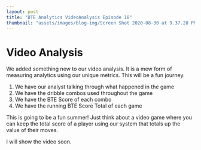 ```yaml
---
layout: post
title: "BTE Analytics VideoAnalysis Episode 18"
thumbnail: "assets/images/blog-img/Screen Shot 2020-08-30 at 9.37.28 PM.webp"
---
```


# Video Analysis

We added something new to our video analysis. It is a mew form of measuring analytics using our unique metrics. This will be a fun journey.

1. We have our analyst talking through what happened in the game
2. We have the dribble combos used throughout the game
3. We have the BTE Score of each combo
4. We have the running BTE Score Total of each game

This is going to be a fun summer! Just think about a video game where you can keep the total score of a player using our system that totals up the value of their moves.

I will show the video soon.
